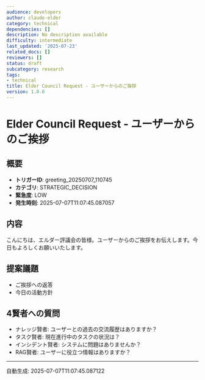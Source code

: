 ```yaml
---
audience: developers
author: claude-elder
category: technical
dependencies: []
description: No description available
difficulty: intermediate
last_updated: '2025-07-23'
related_docs: []
reviewers: []
status: draft
subcategory: research
tags:
- technical
title: Elder Council Request - ユーザーからのご挨拶
version: 1.0.0
---
```


# Elder Council Request - ユーザーからのご挨拶

## 概要
- **トリガーID**: greeting_20250707_110745
- **カテゴリ**: STRATEGIC_DECISION
- **緊急度**: LOW
- **発生時刻**: 2025-07-07T11:07:45.087057

## 内容
こんにちは、エルダー評議会の皆様。ユーザーからのご挨拶をお伝えします。今日もよろしくお願いいたします。

## 提案議題
- ご挨拶への返答
- 今日の活動方針

## 4賢者への質問
- ナレッジ賢者: ユーザーとの過去の交流履歴はありますか？
- タスク賢者: 現在進行中のタスクの状況は？
- インシデント賢者: システムに問題はありませんか？
- RAG賢者: ユーザーに役立つ情報はありますか？

---
自動生成: 2025-07-07T11:07:45.087122
